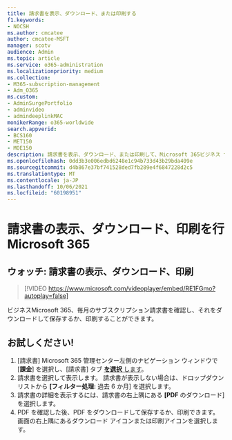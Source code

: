 ```yaml
---
title: 請求書を表示、ダウンロード、または印刷する
f1.keywords:
- NOCSH
ms.author: cmcatee
author: cmcatee-MSFT
manager: scotv
audience: Admin
ms.topic: article
ms.service: o365-administration
ms.localizationpriority: medium
ms.collection:
- M365-subscription-management
- Adm_O365
ms.custom:
- AdminSurgePortfolio
- adminvideo
- admindeeplinkMAC
monikerRange: o365-worldwide
search.appverid:
- BCS160
- MET150
- MOE150
description: 請求書を表示、ダウンロード、または印刷して、Microsoft 365ビジネス サブスクリプションを確認する方法について学習します。
ms.openlocfilehash: 0dd3b3e006edbd6248e1c94b733d43b29bda409e
ms.sourcegitcommit: d4b867e37bf741528ded7fb289e4f6847228d2c5
ms.translationtype: MT
ms.contentlocale: ja-JP
ms.lasthandoff: 10/06/2021
ms.locfileid: "60198951"
---
```

# <a name="view-download-or-print-your-bill-for-microsoft-365"></a>請求書の表示、ダウンロード、印刷を行Microsoft 365

## <a name="watch-view-download-or-print-your-bill"></a>ウォッチ: 請求書の表示、ダウンロード、印刷

> [!VIDEO https://www.microsoft.com/videoplayer/embed/RE1FGmo?autoplay=false]

ビジネスMicrosoft 365、毎月のサブスクリプション請求書を確認し、それをダウンロードして保存するか、印刷することができます。

## <a name="try-it"></a>お試しください!

1. [請求書] Microsoft 365 管理センター左側のナビゲーション ウィンドウで [**課金**] を選択し、[請求書] タブ <a href="https://go.microsoft.com/fwlink/p/?linkid=2102895" target="_blank">**を選択** します</a>。
1. 請求書を選択して表示します。 請求書が表示しない場合は、ドロップダウン リストから **[フィルター処理:** 過去 6 か月] を選択します。
1. 請求書の詳細を表示するには、請求書の右上隅にある **[PDF** のダウンロード] を選択します。
1. PDF を確認した後、PDF をダウンロードして保存するか、印刷できます。 画面の右上隅にあるダウンロード アイコンまたは印刷アイコンを選択します。